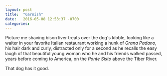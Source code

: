 ```yaml
---
layout: post
title:  "Garnish"
date:   2016-05-08 12:53:37 -0700
categories:
---
```


Picture me shaving bison liver treats over the dog's kibble, looking like a waiter in your favorite Italian restaurant working a hunk of *Grana Padano*, his hair dark and curly, distracted only for a second as he recalls the easy laugh of that beautiful young woman who he and his friends walked passed, years before coming to America, on the *Ponte Sisto* above the Tiber River.

That dog has it good.
